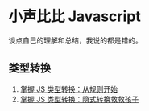# 小声比比 Javascript

谈点自己的理解和总结，我说的都是错的。



## 类型转换

1. [掌握 JS 类型转换：从规则开始](类型转换/类型转换-规则.md)
2. [掌握 JS 类型转换：隐式转换救救孩子](类型转换/类型转换-隐式转换.md)


